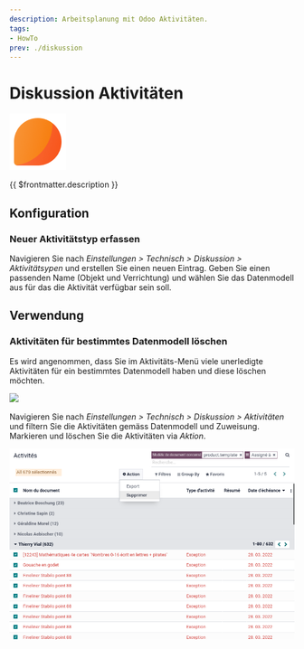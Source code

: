 ```yaml
---
description: Arbeitsplanung mit Odoo Aktivitäten.
tags:
- HowTo
prev: ./diskussion
---
```

# Diskussion Aktivitäten
![icons_odoo_mail](assets/icons_odoo_mail.png)

{{ $frontmatter.description }}

## Konfiguration

### Neuer Aktivitätstyp erfassen

Navigieren Sie nach *Einstellungen > Technisch > Diskussion > Aktivitätsypen* und erstellen Sie einen neuen Eintrag. Geben Sie einen passenden Name (Objekt und Verrichtung) und wählen Sie das Datenmodell aus für das die Aktivität verfügbar sein soll.

## Verwendung

### Aktivitäten für bestimmtes Datenmodell löschen

Es wird angenommen, dass Sie im Aktivitäts-Menü viele unerledigte Aktivitäten für ein bestimmtes Datenmodell haben und diese löschen möchten.

![](assets/Diskussion%20Aktivitäten%20Benachrichtigung.png)

Navigieren Sie nach *Einstellungen > Technisch > Diskussion > Aktivitäten* und filtern Sie die Aktivitäten gemäss Datenmodell und Zuweisung. Markieren und löschen Sie die Aktivitäten via *Aktion*.

![](assets/Diskussion%20Aktivitäten%20Löschen.png)
